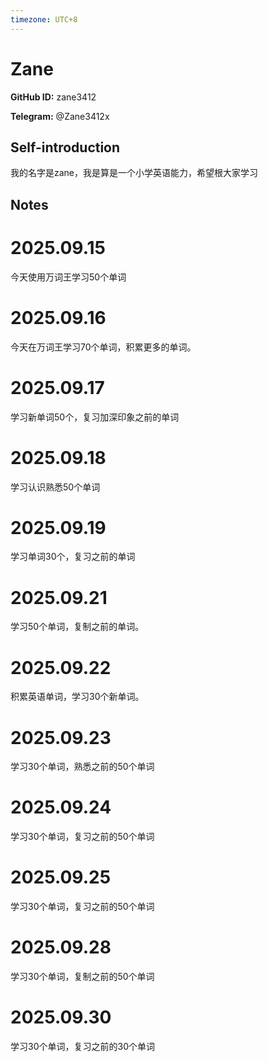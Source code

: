 ```yaml
---
timezone: UTC+8
---
```


# Zane

**GitHub ID:** zane3412

**Telegram:** @Zane3412x

## Self-introduction

我的名字是zane，我是算是一个小学英语能力，希望根大家学习

## Notes
<!-- Content_START -->
# 2025.09.15
<!-- DAILY_CHECKIN_2025-09-15_START -->
今天使用万词王学习50个单词
<!-- DAILY_CHECKIN_2025-09-15_END -->


# 2025.09.16
<!-- DAILY_CHECKIN_2025-09-16_START -->
今天在万词王学习70个单词，积累更多的单词。
<!-- DAILY_CHECKIN_2025-09-16_END -->


# 2025.09.17
<!-- DAILY_CHECKIN_2025-09-17_START -->
学习新单词50个，复习加深印象之前的单词
<!-- DAILY_CHECKIN_2025-09-17_END -->


# 2025.09.18
<!-- DAILY_CHECKIN_2025-09-18_START -->
学习认识熟悉50个单词
<!-- DAILY_CHECKIN_2025-09-18_END -->


# 2025.09.19
<!-- DAILY_CHECKIN_2025-09-19_START -->
学习单词30个，复习之前的单词
<!-- DAILY_CHECKIN_2025-09-19_END -->


# 2025.09.21
<!-- DAILY_CHECKIN_2025-09-21_START -->
学习50个单词，复制之前的单词。
<!-- DAILY_CHECKIN_2025-09-21_END -->


# 2025.09.22
<!-- DAILY_CHECKIN_2025-09-22_START -->
积累英语单词，学习30个新单词。
<!-- DAILY_CHECKIN_2025-09-22_END -->


# 2025.09.23
<!-- DAILY_CHECKIN_2025-09-23_START -->
学习30个单词，熟悉之前的50个单词
<!-- DAILY_CHECKIN_2025-09-23_END -->


# 2025.09.24
<!-- DAILY_CHECKIN_2025-09-24_START -->
学习30个单词，复习之前的50个单词
<!-- DAILY_CHECKIN_2025-09-24_END -->


# 2025.09.25
<!-- DAILY_CHECKIN_2025-09-25_START -->
学习30个单词，复习之前的50个单词
<!-- DAILY_CHECKIN_2025-09-25_END -->


# 2025.09.28
<!-- DAILY_CHECKIN_2025-09-28_START -->
学习30个单词，复制之前的50个单词
<!-- DAILY_CHECKIN_2025-09-28_END -->


# 2025.09.30
<!-- DAILY_CHECKIN_2025-09-30_START -->
学习30个单词，复习之前的30个单词
<!-- DAILY_CHECKIN_2025-09-30_END -->
<!-- Content_END -->
